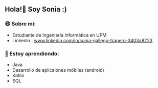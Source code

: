 ## Hola!👋 Soy Sonia :)
### 😄 Sobre mi:
- Estudiante de Ingeniería Informática en UPM
- Linkedin : www.linkedin.com/in/sonia-gallego-trapero-3403a8223

### 🌱 Estoy aprendiendo:
- Java
- Desarrollo de aplicaiones móbiles (android)
- Kotlin
- SQL


<!--
**SoniaGaTr/SoniaGaTr** is a ✨ _special_ ✨ repository because its `README.md` (this file) appears on your GitHub profile.

Here are some ideas to get you started:

- 🔭 I’m currently working on ...
-  I’m currently learning ...
- 👯 I’m looking to collaborate on ...
- 🤔 I’m looking for help with ...
- 💬 Ask me about ...
- 📫 How to reach me: ...
- 😄 Pronouns: ...
- ⚡ Fun fact: ...
-->
